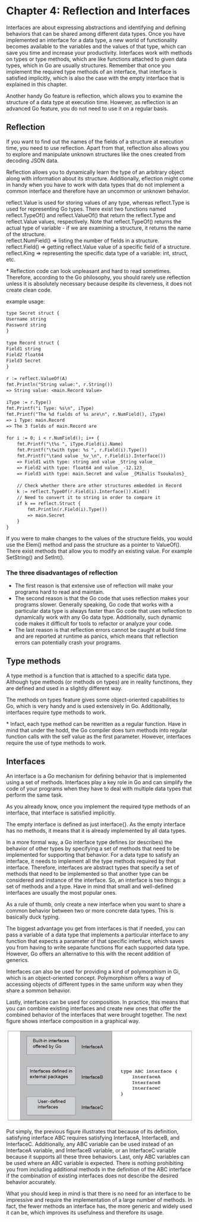 # Chapter 4: Reflection and Interfaces

Interfaces are about expressing abstractions and identifying and defining behaviors that can be shared among different data types. Once you have implemented an interface for a data type, a new world of functionality becomes available to the variables and the values of that type, which can save you time and increase your productivity. Interfaces work with methods on types or type methods, which are like functions attached to given data types, which in Go are usually structures. Remember that once you implement the required type methods of an interface, that interface is satisfied implicitly, which is also the case with the empty interface that is explained in this chapter. 

Another handy Go feature is reflection, which allows you to examine the structure of a data type at execution time. However, as reflection is an advanced Go feature, you do not need to use it on a regular basis. 

## Reflection
If you want to find out the names of the fields of a structure at execution time, you need to use reflection. Apart from that, reflection also allows you to explore and manipulate unknown structures like the ones created from decoding JSON data.

Reflection allows you to dynamically learn the type of an arbitrary object along with information about its structure. Additionally, eflection might come in handy when you have to work with data types that do not implement a common interface and therefore have an uncommon or unknown behavior.

reflect.Value is used for storing values of any type, whereas reflect.Type is used for representing Go types. There exist two functions named reflect.TypeOf() and reflect.ValueOf() that return the reflect.Type and reflect.Value values, respectively. Note that reflect.TypeOf() returns the actual type of variable - if we are examining a structure, it returns the name of the structure. <br> reflect.NumField() => listing the number of fields in a structure. <br> reflect.Field() => getting reflect.Value value of a specific field of a structure. <br> reflect.King => representing the specific data type of a variable: int, struct, etc.

\* Reflection code can look unpleasant and hard to read sometimes. Therefore, according to the Go philosophy, you should rarely use reflection unless it is absolutely necessary because despite its cleverness, it does not create clean code. 

example usage:
```
type Secret struct {
Username string
Password string
}

type Record struct {
Field1 string
Field2 float64
Field3 Secret
}

r := reflect.ValueOf(A)
fmt.Println("String value:", r.String())
=> String value: <main.Record Value>

iType := r.Type()
fmt.Printf("i Type: %s\n", iType)
fmt.Printf("The %d fields of %s are\n", r.NumField(), iType)
=> i Type: main.Record
=> The 3 fields of main.Record are

for i := 0; i < r.NumField(); i++ {
    fmt.Printf("\t%s ", iType.Field(i).Name)
    fmt.Printf("\twith type: %s ", r.Field(i).Type())
    fmt.Printf("\tand value _%v_\n", r.Field(i).Interface())
    => Field1 with type: string and value _String value_
    => Field2 with type: float64 and value _-12.123_
    => Field3 with type: main.Secret and value _{Mihalis Tsoukalos}_

    // Check whether there are other structures embedded in Record
    k := reflect.TypeOf(r.Field(i).Interface()).Kind()
    // Need to convert it to string in order to compare it
    if k == reflect.Struct {
        fmt.Println(r.Field(i).Type())
        => main.Secret
    }
}

```

If you were to make changes to the values of the structure fields, you would use the Elem()  method and pass the structure as a pointer to ValueOf(). There exist methods that allow you to modify an existing value. For example SetString() and SetInt().

### The three disadvantages of reflection
* The first reason is that extensive use of reflection will make your programs hard to read and maintain.
* The second reason is that the Go code that uses reflection makes your programs slower. Generally speaking, Go code that works with a particular data type is always faster than Go code that uses reflection to dynamically work with any Go data type. Additionally, such dynamic code makes it difficult for tools to refactor or analyze your code.
* The last reason is that reflection errors cannot be caught at build time and are reported at runtime as panics, which means that reflection errors can potentially crash your programs.


## Type methods
A type method is a function that is attached to a specific data type. Although type methods (or methods on types) are in reality functinons, they are defined and used in a slightly different way.

The methods on types feature gives some object-oriented capabilities to Go, which is very handy and is used extensively in Go. Additionally, interfaces require type methods to work.

\* Infact, each type method can be rewritten as a regular function. Have in mind that under the hodd, the Go compiler does turn methods into regular function calls with the self value as the first parameter. However, interfaces require the use of type methods to work. 

## Interfaces

An interface is a Go mechanism for defining behavior that is implemented using a set of methods. Interfaces play a key role in Go and can simplify the code of your programs when they have to deal with multiple data types that perform the same task. 

As you already know, once you implement the required type methods of an interface, that interface is satisfied implicitly.

The empty interface is defined as just interface{}. As the empty interface has no methods, it means that it is already implemented by all data types.

In a more formal way, a Go interface type defines (or describes) the behavior of other types by specifying a set of methods that need to be implemented for supporting that behavior. For a data type to satisfy an interface, it needs to implement all the type methods required by that interface. Therefore, interfaces are abstract types that specify a set of methods that need to be implemented so that another type can be considered and instance of the interface. So, an interface is two things: a set of methods and a type. Have in mind that small and well-defined interfaces are usually the most popular ones.

As a rule of thumb, only create a new interface when you want to share a common behavior between two or more concrete data types. This is basically duck typing.

The biggest advantage you get from interfaces is that if needed, you can pass a variable of a data type that implements a particular interface to any function that expects a parameter of that specific interface, which saves you from having to write separate functions ffor each supported data type. However, Go offers an alternative to this with the recent addition of generics.

Interfaces can also be used for providing a kind of polymorphism in Gi, which is an object-oriented concept. Polymorphism offers a way of accessing objects of different types in the same uniform way when they share a sommon behavior.

Lastly, interfaces can be used for composition. In practice, this means that you can combine existing interfaces and create new ones that offer the combined behavior of the interfaces that were brought together. The next figure shows interface composition in a graphical way.

![Local Image](./interface-composition.jpeg "Interface composition")

Put simply, the previous figure illustrates that because of its definition, satisfying interface ABC requires satisfying InterfaceA, InterfaceB, and InterfaceC. Additionally, any ABC variable can be used instead of an InterfaceA variable, and InterfaceB variable, or an InterfaceC variable because it supports all these three behaviors. Last, only ABC variables can be used where an ABC variable is expected. There is nothing prohibiting you from including additional methods in the definition of the ABC interface if the combination of existing interfaces does not describe the desired behavior accurately.

What you should keep in mind is that there is no need for an interface to be impressive and require the implementation of a large number of methods. In fact, the fewer methods an interface has, the more generic and widely used it can be, which improves its usefulness and therefore its usage.